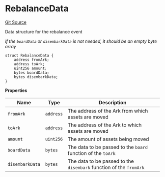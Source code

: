 # RebalanceData
[Git Source](https://github.com/OasisDEX/summer-earn-protocol/blob/f5de2d90d66614e7bd59fd42a9d06b870fe474cd/src/types/FleetCommanderTypes.sol)

Data structure for the rebalance event

*if the `boardData` or `disembarkData` is not needed, it should be an empty byte array*


```solidity
struct RebalanceData {
    address fromArk;
    address toArk;
    uint256 amount;
    bytes boardData;
    bytes disembarkData;
}
```

**Properties**

|Name|Type|Description|
|----|----|-----------|
|`fromArk`|`address`|The address of the Ark from which assets are moved|
|`toArk`|`address`|The address of the Ark to which assets are moved|
|`amount`|`uint256`|The amount of assets being moved|
|`boardData`|`bytes`|The data to be passed to the `board` function of the `toArk`|
|`disembarkData`|`bytes`|The data to be passed to the `disembark` function of the `fromArk`|

